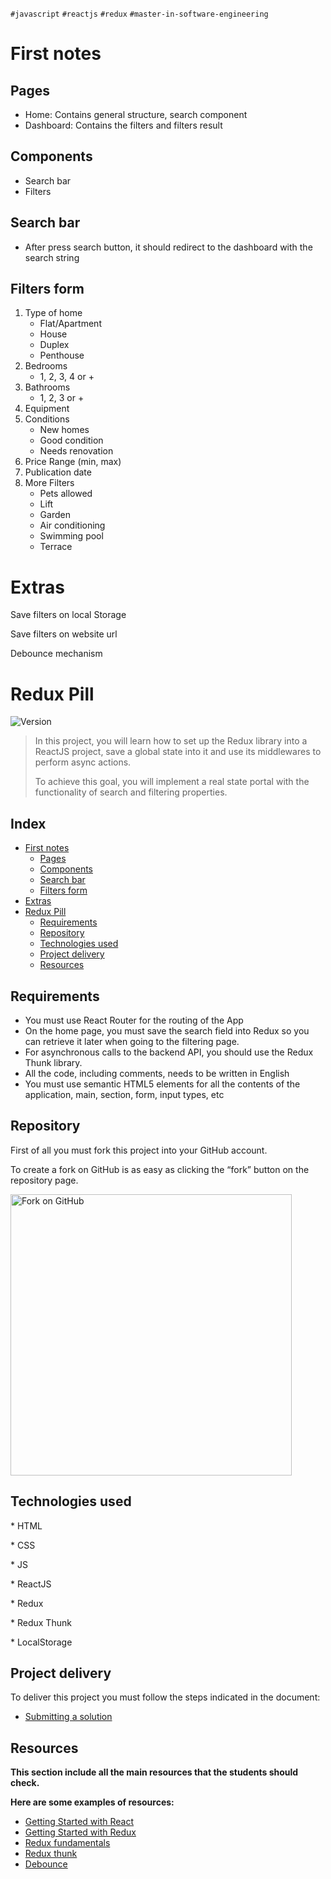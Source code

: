 `#javascript` `#reactjs` `#redux` `#master-in-software-engineering`

# First notes

## Pages

- Home: Contains general structure, search component
- Dashboard: Contains the filters and filters result

## Components

- Search bar
- Filters

## Search bar

- After press search button, it should redirect to the dashboard with the search string

## Filters form

1. Type of home
   - Flat/Apartment
   - House
   - Duplex
   - Penthouse
2. Bedrooms
   - 1, 2, 3, 4 or +
3. Bathrooms
   - 1, 2, 3 or +
4. Equipment
5. Conditions
   - New homes
   - Good condition
   - Needs renovation
6. Price Range (min, max)
7. Publication date
8. More Filters
   - Pets allowed
   - Lift
   - Garden
   - Air conditioning
   - Swimming pool
   - Terrace

# Extras

Save filters on local Storage

Save filters on website url

Debounce mechanism

# Redux Pill

<p>
  <img alt="Version" src="https://img.shields.io/badge/version-1.0-blue.svg?cacheSeconds=2592000" />
</p>

> In this project, you will learn how to set up the Redux library into a ReactJS project, save a global state into it and use its middlewares to perform async actions.
>
> To achieve this goal, you will implement a real state portal with the functionality of search and filtering properties.

## Index <!-- omit in toc -->

- [First notes](#first-notes)
  - [Pages](#pages)
  - [Components](#components)
  - [Search bar](#search-bar)
  - [Filters form](#filters-form)
- [Extras](#extras)
- [Redux Pill](#redux-pill)
  - [Requirements](#requirements)
  - [Repository](#repository)
  - [Technologies used](#technologies-used)
  - [Project delivery](#project-delivery)
  - [Resources](#resources)

## Requirements

- You must use React Router for the routing of the App
- On the home page, you must save the search field into Redux so you can retrieve it later when going to the filtering page.
- For asynchronous calls to the backend API, you should use the Redux Thunk library.
- All the code, including comments, needs to be written in English
- You must use semantic HTML5 elements for all the contents of the application, main, section, form, input types, etc

## Repository

First of all you must fork this project into your GitHub account.

To create a fork on GitHub is as easy as clicking the “fork” button on the repository page.

<img src="https://docs.github.com/assets/images/help/repository/fork_button.jpg" alt="Fork on GitHub" width='450'>

## Technologies used

\* HTML

\* CSS

\* JS

\* ReactJS

\* Redux

\* Redux Thunk

\* LocalStorage

## Project delivery

To deliver this project you must follow the steps indicated in the document:

- [Submitting a solution](https://www.notion.so/Submitting-a-solution-524dab1a71dd4b96903f26385e24cdb6)

## Resources

**This section include all the main resources that the students should check.**

**Here are some examples of resources:**

- [Getting Started with React](https://reactjs.org/docs/getting-started.html)
- [Getting Started with Redux](https://redux.js.org/introduction/getting-started)
- [Redux fundamentals](https://egghead.io/courses/fundamentals-of-redux-course-from-dan-abramov-bd5cc867)
- [Redux thunk](https://github.com/reduxjs/redux-thunk)
- [Debounce](https://www.freecodecamp.org/espanol/news/curso-debounce-javascript-como-hacer-que-tu-js-espere/)
